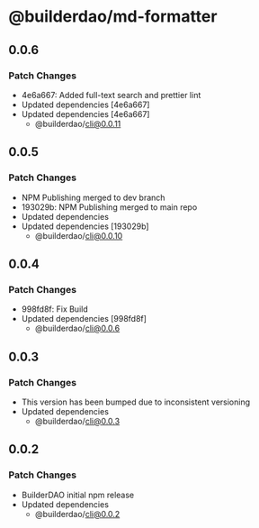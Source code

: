 # @builderdao/md-formatter

## 0.0.6

### Patch Changes

- 4e6a667: Added full-text search and prettier lint
- Updated dependencies [4e6a667]
- Updated dependencies [4e6a667]
  - @builderdao/cli@0.0.11

## 0.0.5

### Patch Changes

- NPM Publishing merged to dev branch
- 193029b: NPM Publishing merged to main repo
- Updated dependencies
- Updated dependencies [193029b]
  - @builderdao/cli@0.0.10

## 0.0.4

### Patch Changes

- 998fd8f: Fix Build
- Updated dependencies [998fd8f]
  - @builderdao/cli@0.0.6

## 0.0.3

### Patch Changes

- This version has been bumped due to inconsistent versioning
- Updated dependencies
  - @builderdao/cli@0.0.3

## 0.0.2

### Patch Changes

- BuilderDAO initial npm release
- Updated dependencies
  - @builderdao/cli@0.0.2
